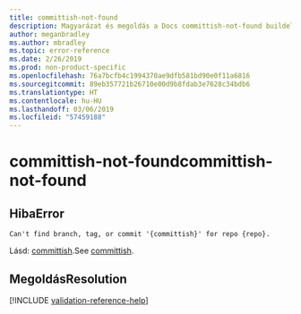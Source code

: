 ```yaml
---
title: committish-not-found
description: Magyarázat és megoldás a Docs committish-not-found buildelési problémájára
author: meganbradley
ms.author: mbradley
ms.topic: error-reference
ms.date: 2/26/2019
ms.prod: non-product-specific
ms.openlocfilehash: 76a7bcfb4c1994370ae9dfb581bd90e0f11a6816
ms.sourcegitcommit: 89eb357721b26710e00d9b8fdab3e7628c34bdb6
ms.translationtype: HT
ms.contentlocale: hu-HU
ms.lasthandoff: 03/06/2019
ms.locfileid: "57459188"
---
```

# <a name="committish-not-found"></a><span data-ttu-id="24b47-103">committish-not-found</span><span class="sxs-lookup"><span data-stu-id="24b47-103">committish-not-found</span></span>

## <a name="error"></a><span data-ttu-id="24b47-104">Hiba</span><span class="sxs-lookup"><span data-stu-id="24b47-104">Error</span></span>

`Can't find branch, tag, or commit '{committish}' for repo {repo}.`

<span data-ttu-id="24b47-105">Lásd: [committish](https://git-scm.com/docs/gitglossary#gitglossary-aiddefcommit-ishacommit-ishalsocommittish).</span><span class="sxs-lookup"><span data-stu-id="24b47-105">See [committish](https://git-scm.com/docs/gitglossary#gitglossary-aiddefcommit-ishacommit-ishalsocommittish).</span></span>

## <a name="resolution"></a><span data-ttu-id="24b47-106">Megoldás</span><span class="sxs-lookup"><span data-stu-id="24b47-106">Resolution</span></span>

<!--make sure to add this file to your includes folder and verify the path-->
[!INCLUDE [validation-reference-help](includes/validation-reference-help.md)]
